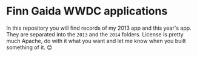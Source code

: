 Finn Gaida WWDC applications
====

In this repository you will find records of my 2013 app and this year's app. They are separated into the `2013` and the `2014` folders.
License is pretty much Apache, do with it what you want and let me know when you built something of it. 😊 